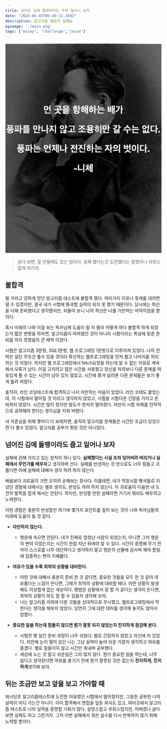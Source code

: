 ```yaml
---
title: 넘어진 김에 돌맹이라도 주워 일어나 보자
date: "2020-05-03T06:40:32.169Z"
description: 알고리즘 첼린지 실패담
ogimage: './main.png'
tags: ["essay", "challenge","jesse"]
---
```


![니체](./main.png)

>살다 보면, 잘 안될때도 있는 법이다. 실패 했다는건 도전했다는 증명이니 자랑스럽게 여기자.


## 불합격

될 거라고 강하게 믿던 알고리즘 테스트에 불합격 했다. 여러가지 이유나 핑계를 대려면 댈 수 있겠지만, 결국 내가 시험에 통과할 실력이 되지 못 했기 때문이다. 당시에는 최선을 다해 준비했다고 생각했지만, 되돌아 보니 나의 최선은 나를 기만하는 마약이었을 뿐이다.

혹시 미래의 나와 이걸 보는 독자님께 도움이 될 지 몰라 어떻게 하다 불합격 하게 되었는지 짧은 변명을 하자면, 알고리즘이 어려웠던 것이 아니라 시험이라는 특성에 맞춘 준비를 하지 못했음이 큰 패착 이었다. 

시험은 알고리즘 3문항, SQL1문항, 웹 프로그래밍 1문항으로 이루어져 있었다. 나의 전략은 일단 무조건 풀수 있을 것이라 확신하는 웹프로그래밍을 먼저 풀고 나머지를 처리하는 것 이었다. 하지만 웹 프로그래밍에서 fetch요청을 하는데 알 수 없는 이유로 계속해서 오류가 났다. 이걸 고치려고 많은 시간을 사용했고 정신을 차려보니 다른 문제를 여유있게 풀 수 있는 시간이 남아 있지 않았고, 시간에 쫒겨 날려푼 다른 문제들은 보기 좋게 틀려 버렸다.

솔직히, 라인 코딩테스트에 합격하고 나서 자만하는 마음이 있었다. 라인 코테도 붙었는데, 이 시험에서 떨어질 것 이라고 생각하지 않았고, 시험을 시험다운 긴장을 가지고 준비하지 않았다. 시간은 많이 썼지만 밀도가 현저히 떨어졌다. 자만이 시험 자체를 전략적으로 공략해야 한다는 경각심을 지워 버렸다.

내 자존심을 위해 몇마디 더 보태자면, 솔직히 알고리즘 문제들은 시간만 조금더 있었으면 다 풀수 있었다. 알고리즘 공부가 헛된 것은 아니었다.

## 넘어진 김에 돌맹이라도 줍고 일어나 보자

실패에 관해 가지고 있는 원칙이 하나 있다. **실패했다는 사실 조차 잊어버려 버리거나 실패에서 무언가를 배우자**고 생각하며 산다. 실패를 반성하는 것 만으로도 너무 힘들고 괴롭다면 아예 실패에 대해서 생각 하려 하지 않는다.

배움보다 괴로움이 크면 오히려 손해보는 장사다. 이를테면, 내가 학창시절 빵셔틀로 지냈던 경험에 대해서는 별로 생각도, 반성도 하려 하지 않는다. 이 괴로움이 다음번 내 도전의 발목을 잡게 해서는 안된다. 하지만, 반성할 만한 실패라면 거기서 뭐라도 배우려고 노력한다.

이번 경험은 충분히 반성할만 하기에 몇가지 포인트를 짚어 보는 것이 나와 독자님들의 미래에 도움이 될 것 같다. 

- **자만하지 않는다.** 
    - 행운에 속으면 안된다. 내가 진짜로 엄청난 사람이 되었는지, 아니면 그저 행운의 변덕 이었는지는 시간이 한참 지난 뒤에야 알 수 있다. 시간이 증명해 주기 전까지 스스로를 너무 대단하다고 생각하지 말고 행운의 선물에 감사며 해야 할일에 집중하는 편이 지혜롭다.

- **여유가 있을 수록 최악의 상황을 대비한다.**
    - 어떤 것에 대해서 충분히 준비 한 것 같다면, 중요한 것들을 모두 한 것 같아 여유롭다는 느낌이 든다면, 그때가 최악의 상황에 대비할 때다. 어떤 상황이 발생해도 이상할게 없는 세상이다. 평범한 상황에서 잘 할 거 같다는 생각이 든다면, 최악의 상황이 와도 잘 할 수 있을지 생각해 보자. 
    - 나는 알고리즘 이외에 다른 것들을 상대적으로 무시했고, 웹프로그래밍에서 막힌다는 생각을 해보지 않았다. 당연히 그에 대한 대처를 생각해 놓지도 않아서 망했다.

- **중요한 일을 하는데 힘들지 않으면 뭔가 잘못 되지 않았는지 진지하게 점검해 본다.**
    - 시험전 몇 일간 준비 과정이 너무 쉬웠다. 별로 긴장하지 않았고 자신에 차 있었다. 자만에 눈이 멀어 있던 나는 그냥 실력이 늘어 쉬운 거겠지 생각하고 여유를 즐겼다. 별로 힘들이지 않고 시간만 축내며 공부했다.
    - 세상에 노는 것 말고 쉬운일은 그리 많지 않다. 뭔가 중요한 일을 하는데, 너무 쉽다고 생각된다면 여유를 즐기기 전에 뭔가 잘못된 것은 없는지 **진지하게, 진지하게**생각해 보자.   

## 뒤는 조금만 보고 앞을 보고 가야할 때

애시당초 알고리즘테스트에 도전한 이유였던 시험에서 떨어졌지만, 그동한 공부한 나의 실력이 어디 가는건 아니다. 이미 합격해서 면접을 앞둔 회사도 있고, 여러곳에서 알고리즘 테스트로 나의 실력을 증명할 기회가 많다. 실망스럽고 후회스럽지만, 어쩌겠나 살다보면 실패도 하고 그런거지. 그저 이번 실패에서 겪은 실수를 다시 반복하지 않기 위해 노력할 뿐이다.


